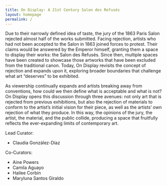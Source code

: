```yaml
---
title: On Display: A 21st Century Salon des Refusés
layout: homepage
permalink: /
---
```


Due to their narrowly defined idea of taste, the jury of the 1863 Paris Salon rejected almost half of the works submitted. Facing rejection, artists who had not been accepted to the Salon in 1863 joined forces to protest. Their claims would be answered by the Emperor himself, granting them a space to display their works: the Salon des Refusés. Since then, multiple spaces have been created to showcase those artworks that have been excluded from the traditional canon. Today, On Display revisits the concept of rejection and expands upon it, exploring broader boundaries that challenge what art “deserves” to be exhibited.

As viewership continually expands and artists breaking away from conventions, how could we then define what is acceptable and what is not? On Display opens this discussion through three avenues: not only art that is rejected from previous exhibitions, but also the rejection of materials to conform to the artist’s initial vision for their piece, as well as the artists’ own rejection of what they produce. In this way, the opinions of the jury, the artist, the material, and the public collide, producing a space that fruitfully reflects the ever-expanding limits of contemporary art.

Lead Curator:
- Claudia González-Díaz
  
Co-Curators:
- Aine Powers
- Camila Aguayo
- Hailee Corbin
- Maryluna Santos Giraldo

